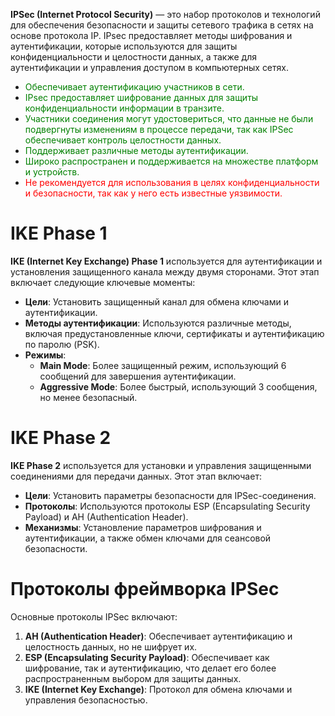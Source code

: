 **IPSec (Internet Protocol Security)** — это набор протоколов и технологий для обеспечения безопасности и защиты сетевого трафика в сетях на основе протокола IP. IPsec предоставляет методы шифрования и аутентификации, которые используются для защиты конфиденциальности и целостности данных, а также для аутентификации и управления доступом в компьютерных сетях.


+ <span style="color:green">Обеспечивает аутентификацию участников в сети.</span>
+ <span style="color:green">IPsec предоставляет шифрование данных для защиты конфиденциальности информации в транзите.</span>
+ <span style="color:green">Участники соединения могут удостовериться, что данные не были подвергнуты изменениям в процессе передачи, так как IPSec обеспечивает контроль целостности данных.</span>
+ <span style="color:green">Поддерживает различные методы аутентификации.</span>
+ <span style="color:green">Широко распространен и поддерживается на множестве платформ и устройств.</span>
+ <span style="color:red">Не рекомендуется для использования в целях конфиденциальности и безопасности, так как у него есть известные уязвимости.</span>



# IKE Phase 1

**IKE (Internet Key Exchange) Phase 1** используется для аутентификации и установления защищенного канала между двумя сторонами. Этот этап включает следующие ключевые моменты:

- **Цели**: Установить защищенный канал для обмена ключами и аутентификации.
- **Методы аутентификации**: Используются различные методы, включая предустановленные ключи, сертификаты и аутентификацию по паролю (PSK).
- **Режимы**:
    - **Main Mode**: Более защищенный режим, использующий 6 сообщений для завершения аутентификации.
    - **Aggressive Mode**: Более быстрый, использующий 3 сообщения, но менее безопасный.

# IKE Phase 2

**IKE Phase 2** используется для установки и управления защищенными соединениями для передачи данных. Этот этап включает:

- **Цели**: Установить параметры безопасности для IPSec-соединения.
- **Протоколы**: Используются протоколы ESP (Encapsulating Security Payload) и AH (Authentication Header).
- **Механизмы**: Установление параметров шифрования и аутентификации, а также обмен ключами для сеансовой безопасности.

# Протоколы фреймворка IPSec

Основные протоколы IPSec включают:

1. **AH (Authentication Header)**: Обеспечивает аутентификацию и целостность данных, но не шифрует их.
2. **ESP (Encapsulating Security Payload)**: Обеспечивает как шифрование, так и аутентификацию, что делает его более распространенным выбором для защиты данных.
3. **IKE (Internet Key Exchange)**: Протокол для обмена ключами и управления безопасностью.

